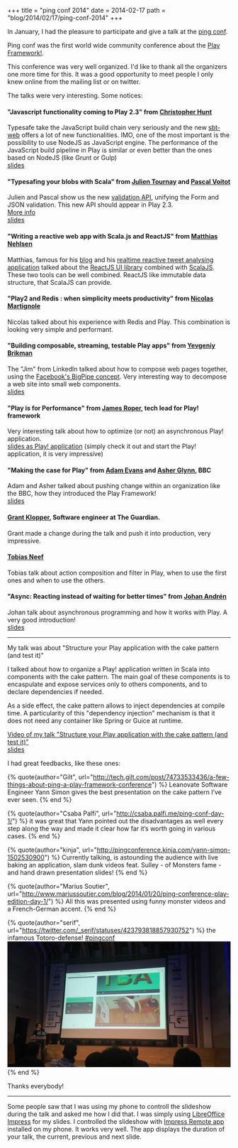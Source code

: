 +++
title = "ping conf 2014"
date = 2014-02-17
path = "blog/2014/02/17/ping-conf-2014"
+++

In January, I had the pleasure to participate and give a talk at the [ping conf](http://www.ping-conf.com/).

Ping conf was the first world wide community conference about the [Play Framework!](http://www.playframework.com/).

This conference was very well organized. I'd like to thank all the organizers one more time for this.
It was a good opportunity to meet people I only knew online from the mailing list or on twitter.

The talks were very interesting. Some notices:
#### "Javascript functionality coming to Play 2.3" from [Christopher Hunt](https://twitter.com/huntchr)
Typesafe take the JavaScript build chain very seriously and the new [sbt-web](https://github.com/sbt/sbt-web) offers a lot of new functionalities.
IMO, one of the most important is the possibility to use NodeJS as JavaScript engine. The performance of the JavaScript build pipeline in Play is similar or even better than the ones based on NodeJS (like Grunt or Gulp)<br/>
[slides](http://huntc.github.io/sbt-web-presentation/#/step-1)

#### "Typesafing your blobs with Scala" from [Julien Tournay](https://twitter.com/skaalf) and [Pascal Voitot](https://twitter.com/mandubian/)
Julien and Pascal show us the new [validation API](https://github.com/jto/Play20/tree/new_validation_api/documentation/manual/scalaGuide/main/validation), unifying the Form and JSON validation.
This new API should appear in Play 2.3.<br/>
[More info](http://jto.github.io/articles/play_new_validation_api/)<br/>
[slides](https://docs.google.com/presentation/d/1bc4437zIO3dUD0cYoSFDbNjrSErY3soURfE5QUErbgw/pub?start=false&loop=false&delayms=3000#slide=id.g11c889a6e_23)

#### "Writing a reactive web app with Scala.js and ReactJS" from [Matthias Nehlsen](https://twitter.com/matthiasnehlsen)
Matthias, famous for his [blog](http://matthiasnehlsen.com/) and his [realtime reactive tweet analysing application](http://birdwatch.matthiasnehlsen.com/) talked about the [ReactJS UI library](http://facebook.github.io/react/) combined with [ScalaJS](http://www.scala-js.org/).
These two tools can be well combined. ReactJS like immutable data structure, that ScalaJS can provide.

#### "Play2 and Redis : when simplicity meets productivity" from [Nicolas Martignole](https://twitter.com/nmartignole)
Nicolas talked about his experience with Redis and Play. This combination is looking very simple and performant.

#### "Building composable, streaming, testable Play apps" from [Yevgeniy Brikman](https://twitter.com/brikis98)
The "Jim" from LinkedIn talked about how to compose web pages together, using the [Facebook's BigPipe concept](https://www.facebook.com/note.php?note_id=389414033919).
Very interesting way to decompose a web site into small web components.<br/>
[slides](http://de.slideshare.net/brikis98/composable-and-streamable-play-apps)

#### "Play is for Performance" from [James Roper](https://twitter.com/jroper), tech lead for Play! framework
Very interesting talk about how to optimize (or not) an asynchronous Play! application.<br/>
[slides as Play! application](https://github.com/jroper/play-is-for-performance) (simply check it out and start the Play! application, it is very impressive)

#### "Making the case for Play" from [Adam Evans](https://twitter.com/ajevans85) and [Asher Glynn](https://twitter.com/asherglynn), BBC
Adam and Asher talked about pushing change within an organization like the BBC, how they introduced the Play Framework!<br/>
[slides](http://pt.slideshare.net/ajevans/making-the-30191542)

#### [Grant Klopper](https://twitter.com/grantklopper), Software engineer at The Guardian.
Grant made a change during the talk and push it into production, very impressive.

#### [Tobias Neef](https://twitter.com/tobnee)
Tobias talk about action composition and filter in Play, when to use the first ones and when to use the others.

#### "Async: Reacting instead of waiting for better times" from [Johan Andrén](https://twitter.com/apnylle)
Johan talk about asynchronous programming and how it works with Play. A very good introduction!<br/>
[slides](http://de.slideshare.net/johanandren/async-react-dont-wait-ping-conf)


<hr/>

My talk was about "Structure your Play application with the cake pattern (and test it)"

I talked about how to organize a Play! application written in Scala into components with the cake pattern.
The main goal of these components is to encaspulate and expose services only to others components, and to declare dependencies if needed.

As a side effect, the cake pattern allows to inject dependencies at compile time.
A particularity of this "dependency injection" mechanism is that it does not need any container like Spring or Guice at runtime.

[Video of my talk "Structure your Play application with the cake pattern (and test it)"](http://www.ustream.tv/recorded/42775808)<br/>
[slides](http://de.slideshare.net/yann_s/play-withcake-export2)

I had great feedbacks, like these ones:

{% quote(author="Gilt", url="http://tech.gilt.com/post/74733533436/a-few-things-about-ping-a-play-framework-conference") %}
Leanovate Software Engineer Yann Simon gives the best presentation on the cake pattern I’ve ever seen.
{% end %}

{% quote(author="Csaba Palfi", url="http://csaba.palfi.me/ping-conf-day-1/") %}
it was great that Yann pointed out the disadvantages as well every step along the way and made it clear how far it’s worth going in various cases.
{% end %}

{% quote(author="kinja", url="http://pingconference.kinja.com/yann-simon-1502530900") %}
Currently talking, is astounding the audience with live baking an application, slam dunk videos feat. Sulley - of Monsters fame - and hand drawn presentation slides!
{% end %}

{% quote(author="Marius Soutier", url="http://www.mariussoutier.com/blog/2014/01/20/ping-conference-play-edition-day-1/") %}
All this was presented using funny monster videos and a French-German accent.
{% end %}

{% quote(author="serif", url="https://twitter.com/_serif/statuses/423793818857930752") %}
the infamous Totoro-defense! <a href="https://twitter.com/search?q=%23pingconf&amp;src=hash">#pingconf</a> <img src="/assets/2014-02-17/BeGeO5rIQAEYVSd.jpg">
{% end %}

Thanks everybody!

<hr/>

Some people saw that I was using my phone to controll the slideshow during the talk and asked me how I did that.
I was simply using [LibreOffice Impress](https://www.libreoffice.org/) for my slides. I controlled the slideshow with [Impress Remote app](https://play.google.com/store/apps/details?id=org.libreoffice.impressremote&hl=en) installed on my phone.
It works very well. The app displays the duration of your talk, the current, previous and next slide.

